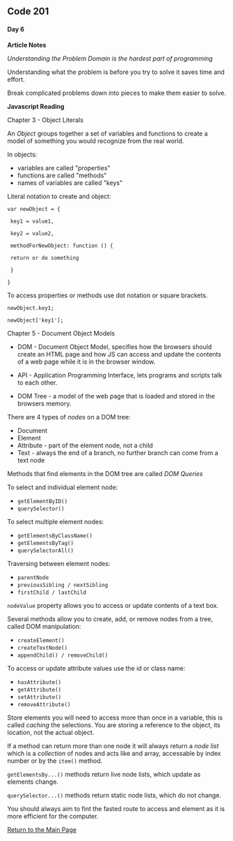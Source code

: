 ## Code 201
#### Day 6

**Article Notes**

*Understanding the Problem Domain is the hardest part of programming*

Understanding what the problem is before you try to solve it saves time and effort.

Break complicated problems down into pieces to make them easier to solve.

**Javascript Reading**

Chapter 3 - Object Literals

An *Object* groups together a set of variables and functions to create a model of something you would recognize from the real world. 

In objects:
- variables are called "properties"
- functions are called "methods"
- names of variables are called "keys"

Literal notation to create and object:

`var newObject = {`

` key1 = value1,`

` key2 = value2,`

` methodForNewObject: function () {`

` return or do something`

` }`

`}`

To access properties or methods use dot notation or square brackets. 

`newObject.key1;`

`newObject['key1'];`

Chapter 5 - Document Object Models

- DOM - Document Object Model, specifies how the browsers should create an HTML page and how JS can access and update the contents of a web page while it is in the browser window.

- API - Application Programming Interface, lets programs and scripts talk to each other.

- DOM Tree - a model of the web page that is loaded and stored in the browsers memory.

There are 4 types of *nodes* on a DOM tree:
- Document
- Element
- Attribute - part of the element node, not a child
- Text - always the end of a branch, no further branch can come from a text node

Methods that find elements in the DOM tree are called *DOM Queries*

To select and individual element node:
- `getElementByID()` 
- `querySelector()`

To select multiple element nodes:
- `getElementsByClassName()`
- `getElementsByTag()`
- `querySelectorAll()`

Traversing between element nodes:
- `parentNode`
- `previousSibling / nextSibling`
- `firstChild / lastChild`

`nodeValue` property allows you to access or update contents of a text box.

Several methods allow you to create, add, or remove nodes from a tree, called DOM manipulation:
- `createElement()`
- `createTextNode()`
- `appendChild() / removeChild()`

To access or update attribute values use the id or class name:
- `hasAttribute()`
- `getAttribute()`
- `setAttribute()`
- `removeAttribute()`

Store elements you will need to access more than once in a variable, this is called *caching* the selections. You are storing a reference to the object, its location, not the actual object.

If a method can return more than one node it will always return a *node list* which is a *collection* of nodes and acts like and array, accessable by index number or by the `item()` method.

`getElementsBy...()` methods return live node lists, which update as elements change.

`querySelector...()` methods return static node lists, which do not change.

You should always aim to fint the fasted route to access and element as it is more efficient for the computer.


[Return to the Main Page](README.md)